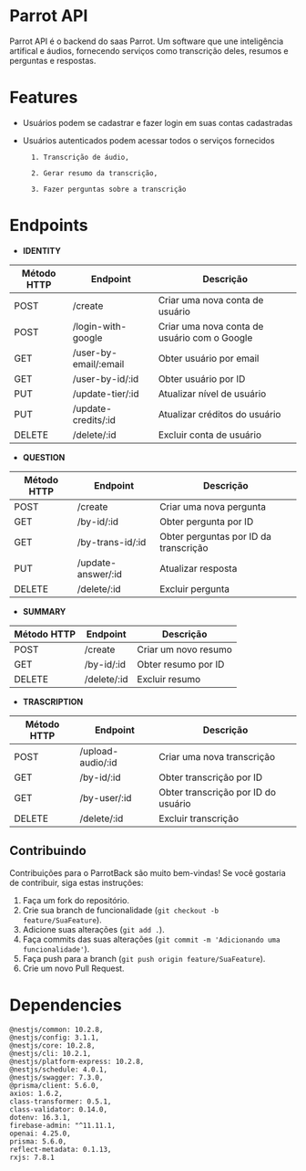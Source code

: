 # Parrot API

Parrot API é o backend do saas Parrot. Um software que une inteligência artifical e áudios, fornecendo serviços como transcrição deles, resumos e perguntas e respostas.

# Features

* Usuários podem se cadastrar e fazer login em suas contas cadastradas
* Usuários autenticados podem acessar todos o serviços fornecidos

		1. Transcrição de áudio,

		2. Gerar resumo da transcrição,

		3. Fazer perguntas sobre a transcrição

# Endpoints

* **IDENTITY**

| Método HTTP | Endpoint              | Descrição                                      |
|-------------|-----------------------|------------------------------------------------|
| POST        | /create               | Criar uma nova conta de usuário                |
| POST        | /login-with-google    | Criar uma nova conta de usuário com o Google   |
| GET         | /user-by-email/:email | Obter usuário por email                        |
| GET         | /user-by-id/:id       | Obter usuário por ID                           |
| PUT         | /update-tier/:id      | Atualizar nível de usuário                     |
| PUT         | /update-credits/:id   | Atualizar créditos do usuário                  |
| DELETE      | /delete/:id           | Excluir conta de usuário                       |

* **QUESTION**

| Método HTTP | Endpoint              | Descrição                               |
|-------------|-----------------------|-----------------------------------------|
| POST        | /create               | Criar uma nova pergunta                 |
| GET         | /by-id/:id            | Obter pergunta por ID                   |
| GET         | /by-trans-id/:id      | Obter perguntas por ID da transcrição   |
| PUT         | /update-answer/:id    | Atualizar resposta                      |
| DELETE      | /delete/:id           | Excluir pergunta                        |

* **SUMMARY**

| Método HTTP | Endpoint         | Descrição                               |
|-------------|------------------|-----------------------------------------|
| POST        | /create          | Criar um novo resumo                    |
| GET         | /by-id/:id       | Obter resumo por ID                     |
| DELETE      | /delete/:id      | Excluir resumo                          |

* **TRASCRIPTION**

| Método HTTP | Endpoint                  | Descrição                               |
|-------------|---------------------------|-----------------------------------------|
| POST        | /upload-audio/:id         | Criar uma nova transcrição              |
| GET         | /by-id/:id                | Obter transcrição por ID                |
| GET         | /by-user/:id              | Obter transcrição por ID do usuário     |
| DELETE      | /delete/:id               | Excluir transcrição                     |


## Contribuindo

Contribuições para o ParrotBack são muito bem-vindas! Se você gostaria de contribuir, siga estas instruções:

1. Faça um fork do repositório.
2. Crie sua branch de funcionalidade (`git checkout -b feature/SuaFeature`).
3. Adicione suas alterações (`git add .`).
3. Faça commits das suas alterações (`git commit -m 'Adicionando uma funcionalidade'`).
4. Faça push para a branch (`git push origin feature/SuaFeature`).
5. Crie um novo Pull Request.

# Dependencies

	@nestjs/common: 10.2.8,
	@nestjs/config: 3.1.1,
	@nestjs/core: 10.2.8,
	@nestjs/cli: 10.2.1,
	@nestjs/platform-express: 10.2.8,
	@nestjs/schedule: 4.0.1,
	@nestjs/swagger: 7.3.0,
	@prisma/client: 5.6.0,
	axios: 1.6.2,
	class-transformer: 0.5.1,
	class-validator: 0.14.0,
	dotenv: 16.3.1,
	firebase-admin: "^11.11.1,
	openai: 4.25.0,
	prisma: 5.6.0,
	reflect-metadata: 0.1.13,
	rxjs: 7.8.1
